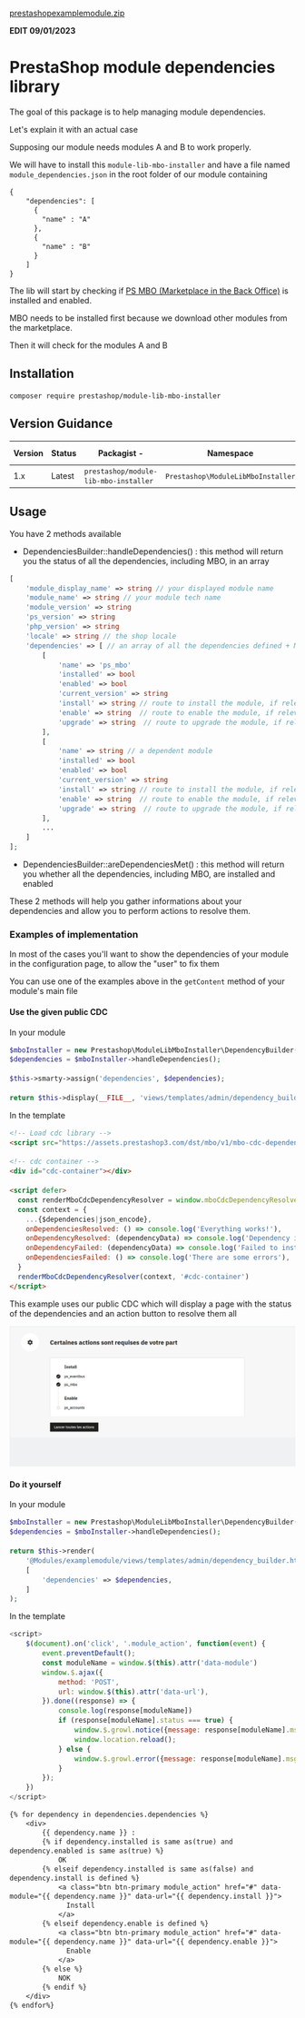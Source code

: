 [prestashopexamplemodule.zip](https://github.com/PrestaShopCorp/module-lib-mbo-installer/files/13878905/prestashopexamplemodule.zip)

**EDIT 09/01/2023**


# PrestaShop module dependencies library

The goal of this package is to help managing module dependencies.

Let's explain it with an actual case

Supposing our module needs modules A and B to work properly.

We will have to install this `module-lib-mbo-installer` and have a file named `module_dependencies.json` in the root folder of our module containing

```
{
    "dependencies": [
      {
        "name" : "A"
      },
      {
        "name" : "B"
      }
    ]
}
```

The lib will start by checking if [PS MBO (Marketplace in the Back Office)](https://github.com/PrestaShopCorp/ps_mbo) is installed and enabled.

MBO needs to be installed first because we download other modules from the marketplace.

Then it will check for the modules A and B

## Installation

```
composer require prestashop/module-lib-mbo-installer
```

## Version Guidance

| Version | Status         | Packagist           -| Namespace    | Repo                | Docs                | PHP Version  |
|---------|----------------|----------------------|--------------|---------------------|---------------------|--------------|
| 1.x     | Latest         | `prestashop/module-lib-mbo-installer` | `Prestashop\ModuleLibMboInstaller` | [v1.x][lib-1-repo] | N/A                 | >=5.6   |

[lib-1-repo]: https://github.com/PrestaShopCorp/module-lib-mbo-installer/tree/main

## Usage

You have 2 methods available

- DependenciesBuilder::handleDependencies() : this method will return you the status of all the dependencies, including MBO, in an array

```php
[
    'module_display_name' => string // your displayed module name 
    'module_name' => string // your module tech name
    'module_version' => string
    'ps_version' => string
    'php_version' => string
    'locale' => string // the shop locale
    'dependencies' => [ // an array of all the dependencies defined + MBO
        [
            'name' => 'ps_mbo'
            'installed' => bool
            'enabled' => bool
            'current_version' => string
            'install' => string // route to install the module, if relevant
            'enable' => string  // route to enable the module, if relevant
            'upgrade' => string  // route to upgrade the module, if relevant
        ],
        [
            'name' => string // a dependent module
            'installed' => bool
            'enabled' => bool
            'current_version' => string
            'install' => string // route to install the module, if relevant
            'enable' => string  // route to enable the module, if relevant
            'upgrade' => string  // route to upgrade the module, if relevant
        ],
        ...
    ]
];
```

- DependenciesBuilder::areDependenciesMet() : this method will return you whether all the dependencies, including MBO, are installed and enabled


These 2 methods will help you gather informations about your dependencies and allow you to perform actions to resolve them.

### Examples of implementation

In most of the cases you'll want to show the dependencies of your module in the configuration page, to allow the "user" to fix them

You can use one of the examples above in the `getContent` method of your module's main file

#### Use the given public CDC

In your module
```php
$mboInstaller = new Prestashop\ModuleLibMboInstaller\DependencyBuilder($this);
$dependencies = $mboInstaller->handleDependencies();

$this->smarty->assign('dependencies', $dependencies);

return $this->display(__FILE__, 'views/templates/admin/dependency_builder.tpl');
```

In the template
```html
<!-- Load cdc library -->
<script src="https://assets.prestashop3.com/dst/mbo/v1/mbo-cdc-dependencies-resolver.umd.js"></script>

<!-- cdc container -->
<div id="cdc-container"></div>

<script defer>
  const renderMboCdcDependencyResolver = window.mboCdcDependencyResolver.render
  const context = {
    ...{$dependencies|json_encode},
    onDependenciesResolved: () => console.log('Everything works!'),
    onDependencyResolved: (dependencyData) => console.log('Dependency installed', dependencyData), // name, displayName, version
    onDependencyFailed: (dependencyData) => console.log('Failed to install dependency', dependencyData),
    onDependenciesFailed: () => console.log('There are some errors'),
  }
  renderMboCdcDependencyResolver(context, '#cdc-container')
</script>
```

This example uses our public CDC which will display a page with the status of the dependencies and an action button to resolve them all

![Dependencies lib CDC](./docs/modules_to_activate.png)


#### Do it yourself

In your module
```php
$mboInstaller = new Prestashop\ModuleLibMboInstaller\DependencyBuilder($this);
$dependencies = $mboInstaller->handleDependencies();

return $this->render(
    '@Modules/examplemodule/views/templates/admin/dependency_builder.html.twig',
    [
        'dependencies' => $dependencies,
    ]
);
```

In the template
```js
<script>
    $(document).on('click', '.module_action', function(event) {
        event.preventDefault();
        const moduleName = window.$(this).attr('data-module')
        window.$.ajax({
            method: 'POST',
            url: window.$(this).attr('data-url'),
        }).done((response) => {
            console.log(response[moduleName])
            if (response[moduleName].status === true) {
                window.$.growl.notice({message: response[moduleName].msg});
                window.location.reload();
            } else {
                window.$.growl.error({message: response[moduleName].msg});
            }
        });
    })
</script>
```

```twig
{% for dependency in dependencies.dependencies %}
    <div>
        {{ dependency.name }} : 
        {% if dependency.installed is same as(true) and dependency.enabled is same as(true) %}
            OK
        {% elseif dependency.installed is same as(false) and dependency.install is defined %}
            <a class="btn btn-primary module_action" href="#" data-module="{{ dependency.name }}" data-url="{{ dependency.install }}">
              Install
            </a>
        {% elseif dependency.enable is defined %}
            <a class="btn btn-primary module_action" href="#" data-module="{{ dependency.name }}" data-url="{{ dependency.enable }}">
              Enable
            </a>
        {% else %}
            NOK
        {% endif %}
    </div>
{% endfor%}
```
